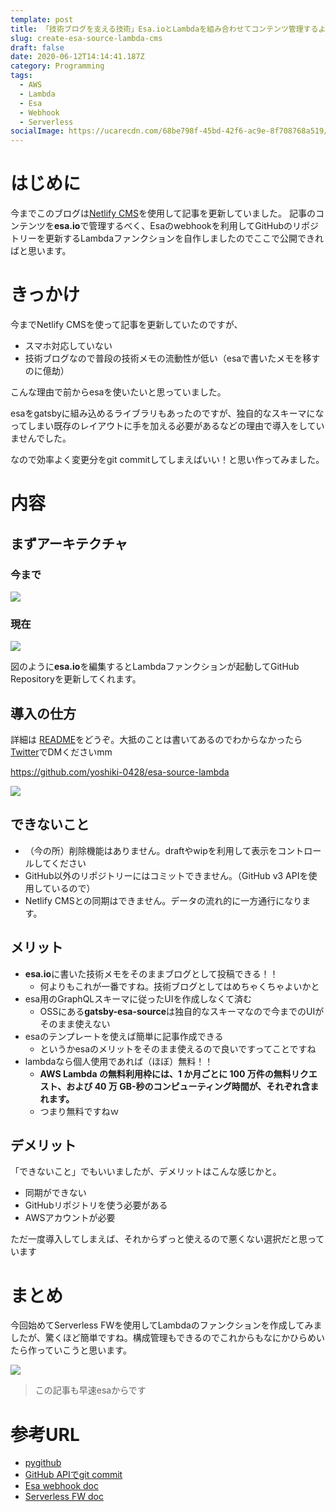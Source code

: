 ```yaml
---
template: post
title: 「技術ブログを支える技術」Esa.ioとLambdaを組み合わせてコンテンツ管理するよ
slug: create-esa-source-lambda-cms
draft: false
date: 2020-06-12T14:14:41.187Z
category: Programming
tags:
  - AWS
  - Lambda
  - Esa
  - Webhook
  - Serverless
socialImage: https://ucarecdn.com/68be798f-45bd-42f6-ac9e-8f708768a519/
---
```

# はじめに

今までこのブログは[Netlify CMS](https://www.netlifycms.org/)を使用して記事を更新していました。
記事のコンテンツを**esa.io**で管理するべく、Esaのwebhookを利用してGitHubのリポジトリーを更新するLambdaファンクションを自作しましたのでここで公開できればと思います。

# きっかけ

今までNetlify CMSを使って記事を更新していたのですが、

- スマホ対応していない
- 技術ブログなので普段の技術メモの流動性が低い（esaで書いたメモを移すのに億劫）

こんな理由で前からesaを使いたいと思っていました。

esaをgatsbyに組み込めるライブラリもあったのですが、独自的なスキーマになってしまい既存のレイアウトに手を加える必要があるなどの理由で導入をしていませんでした。

なので効率よく変更分をgit commitしてしまえばいい！と思い作ってみました。

# 内容

## まずアーキテクチャ

### 今まで

![](https://img.esa.io/uploads/production/attachments/15569/2020/06/12/82539/1c5307fd-2d62-4e80-a5e3-2e8519e68613.png)

### 現在

![](https://img.esa.io/uploads/production/attachments/15569/2020/06/12/82539/abb1e0c7-954d-4a0b-9bca-e96e5dd41af2.png)

図のように**esa.io**を編集するとLambdaファンクションが起動してGitHub Repositoryを更新してくれます。

## 導入の仕方

詳細は [README](https://github.com/yoshiki-0428/esa-source-lambda/blob/master/README.md)をどうぞ。大抵のことは書いてあるのでわからなかったら[Twitter](https://twitter.com/yoshiki__0428)でDMくださいmm

https://github.com/yoshiki-0428/esa-source-lambda

![](https://img.esa.io/uploads/production/attachments/15569/2020/06/12/82539/3cd30d55-cd21-4753-bb4c-5351c395d39e.png)

## できないこと

- （今の所）削除機能はありません。draftやwipを利用して表示をコントロールしてください
- GitHub以外のリポジトリーにはコミットできません。（GitHub v3 APIを使用しているので）
- Netlify CMSとの同期はできません。データの流れ的に一方通行になります。

## メリット

- **esa.io**に書いた技術メモをそのままブログとして投稿できる！！
    - 何よりもこれが一番ですね。技術ブログとしてはめちゃくちゃよいかと
- esa用のGraphQLスキーマに従ったUIを作成しなくて済む
    - OSSにある**gatsby-esa-source**は独自的なスキーマなので今までのUIがそのまま使えない
- esaのテンプレートを使えば簡単に記事作成できる
    - というかesaのメリットをそのまま使えるので良いですってことですね
- lambdaなら個人使用であれば（ほぼ）無料！！
    - **AWS Lambda の無料利用枠には、1 か月ごとに 100 万件の無料リクエスト、および 40 万 GB-秒のコンピューティング時間が、それぞれ含まれます。**
    - つまり無料ですねｗ

## デメリット

「できないこと」でもいいましたが、デメリットはこんな感じかと。
- 同期ができない
- GitHubリポジトリを使う必要がある
- AWSアカウントが必要

ただ一度導入してしまえば、それからずっと使えるので悪くない選択だと思っています

# まとめ

今回始めてServerless FWを使用してLambdaのファンクションを作成してみましたが、驚くほど簡単ですね。構成管理もできるのでこれからもなにかひらめいたら作っていこうと思います。

![](https://img.esa.io/uploads/production/attachments/15569/2020/06/12/82539/e1ca6c44-eea1-48a1-8205-14568335b0d6.png)
> この記事も早速esaからです

# 参考URL

- [pygithub](https://pygithub.readthedocs.io/en/latest/)
- [GitHub APIでgit commit](https://int128.hatenablog.com/entry/2017/09/05/161641)
- [Esa webhook doc](https://docs.esa.io/posts/37)
- [Serverless FW doc](https://www.serverless.com/framework)

